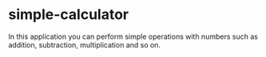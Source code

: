 # simple-calculator
In this application you can perform simple operations with numbers such as addition, subtraction, multiplication and so on.

